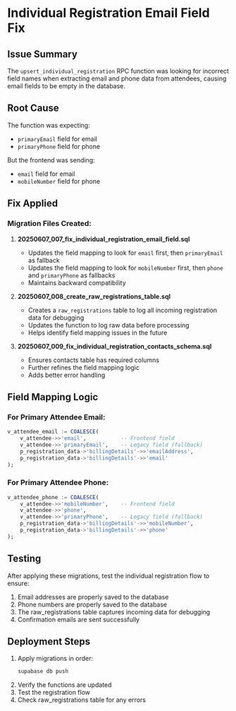 # Individual Registration Email Field Fix

## Issue Summary
The `upsert_individual_registration` RPC function was looking for incorrect field names when extracting email and phone data from attendees, causing email fields to be empty in the database.

## Root Cause
The function was expecting:
- `primaryEmail` field for email
- `primaryPhone` field for phone

But the frontend was sending:
- `email` field for email
- `mobileNumber` field for phone

## Fix Applied

### Migration Files Created:

1. **20250607_007_fix_individual_registration_email_field.sql**
   - Updates the field mapping to look for `email` first, then `primaryEmail` as fallback
   - Updates the field mapping to look for `mobileNumber` first, then `phone` and `primaryPhone` as fallbacks
   - Maintains backward compatibility

2. **20250607_008_create_raw_registrations_table.sql**
   - Creates a `raw_registrations` table to log all incoming registration data for debugging
   - Updates the function to log raw data before processing
   - Helps identify field mapping issues in the future

3. **20250607_009_fix_individual_registration_contacts_schema.sql**
   - Ensures contacts table has required columns
   - Further refines the field mapping logic
   - Adds better error handling

## Field Mapping Logic

### For Primary Attendee Email:
```sql
v_attendee_email := COALESCE(
    v_attendee->>'email',           -- Frontend field
    v_attendee->>'primaryEmail',    -- Legacy field (fallback)
    p_registration_data->'billingDetails'->>'emailAddress',
    p_registration_data->'billingDetails'->>'email'
);
```

### For Primary Attendee Phone:
```sql
v_attendee_phone := COALESCE(
    v_attendee->>'mobileNumber',    -- Frontend field
    v_attendee->>'phone',
    v_attendee->>'primaryPhone',    -- Legacy field (fallback)
    p_registration_data->'billingDetails'->>'mobileNumber',
    p_registration_data->'billingDetails'->>'phone'
);
```

## Testing
After applying these migrations, test the individual registration flow to ensure:
1. Email addresses are properly saved to the database
2. Phone numbers are properly saved to the database
3. The raw_registrations table captures incoming data for debugging
4. Confirmation emails are sent successfully

## Deployment Steps
1. Apply migrations in order:
   ```bash
   supabase db push
   ```
2. Verify the functions are updated
3. Test the registration flow
4. Check raw_registrations table for any errors